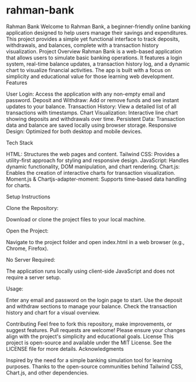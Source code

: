﻿# rahman-bank

Rahman Bank
Welcome to Rahman Bank, a beginner-friendly online banking application designed to help users manage their savings and expenditures. This project provides a simple yet functional interface to track deposits, withdrawals, and balances, complete with a transaction history visualization.
Project Overview
Rahman Bank is a web-based application that allows users to simulate basic banking operations. It features a login system, real-time balance updates, a transaction history log, and a dynamic chart to visualize financial activities. The app is built with a focus on simplicity and educational value for those learning web development.
Features

User Login: Access the application with any non-empty email and password.
Deposit and Withdraw: Add or remove funds and see instant updates to your balance.
Transaction History: View a detailed list of all transactions with timestamps.
Chart Visualization: Interactive line chart showing deposits and withdrawals over time.
Persistent Data: Transaction data and balance are saved locally using browser storage.
Responsive Design: Optimized for both desktop and mobile devices.

Tech Stack

HTML: Structures the web pages and content.
Tailwind CSS: Provides a utility-first approach for styling and responsive design.
JavaScript: Handles dynamic functionality, DOM manipulation, and chart rendering.
Chart.js: Enables the creation of interactive charts for transaction visualization.
Moment.js & Chartjs-adapter-moment: Supports time-based data handling for charts.

Setup Instructions

Clone the Repository:

Download or clone the project files to your local machine.


Open the Project:

Navigate to the project folder and open index.html in a web browser (e.g., Chrome, Firefox).


No Server Required:

The application runs locally using client-side JavaScript and does not require a server setup.


Usage:

Enter any email and password on the login page to start.
Use the deposit and withdraw sections to manage your balance.
Check the transaction history and chart for a visual overview.



Contributing
Feel free to fork this repository, make improvements, or suggest features. Pull requests are welcome! Please ensure your changes align with the project's simplicity and educational goals.
License
This project is open-source and available under the MIT License. See the LICENSE file for more details.
Acknowledgments

Inspired by the need for a simple banking simulation tool for learning purposes.
Thanks to the open-source communities behind Tailwind CSS, Chart.js, and other dependencies.
